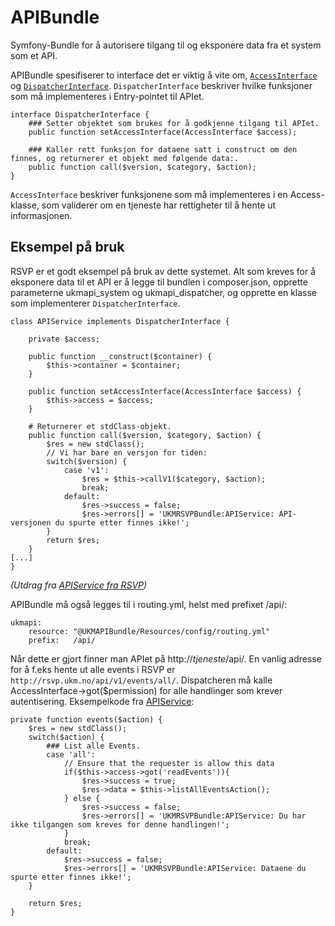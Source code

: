 APIBundle
=========

Symfony-Bundle for å autorisere tilgang til og eksponere data fra et system som et API.

APIBundle spesifiserer to interface det er viktig å vite om, [`AccessInterface`](src/Util/AccessInterface.php) og [`DispatcherInterface`](src/Util/DispatcherInterface.php). `DispatcherInterface` beskriver hvilke funksjoner som må implementeres i Entry-pointet til APIet.

```
interface DispatcherInterface {
	### Setter objektet som brukes for å godkjenne tilgang til APIet.
	public function setAccessInterface(AccessInterface $access);

	### Kaller rett funksjon for dataene satt i construct om den finnes, og returnerer et objekt med følgende data:.
	public function call($version, $category, $action);	
}
```

`AccessInterface` beskriver funksjonene som må implementeres i en Access-klasse, som validerer om en tjeneste har rettigheter til å hente ut informasjonen.

Eksempel på bruk
----------------
RSVP er et godt eksempel på bruk av dette systemet. Alt som kreves for å eksponere data til et API er å legge til bundlen i composer.json, opprette parameterne ukmapi_system og ukmapi_dispatcher, og opprette en klasse som implementerer `DispatcherInterface`.

```
class APIService implements DispatcherInterface {

	private $access;

	public function __construct($container) {
		$this->container = $container;
	}

	public function setAccessInterface(AccessInterface $access) {
		$this->access = $access;
	}

	# Returnerer et stdClass-objekt.
	public function call($version, $category, $action) {
		$res = new stdClass();
		// Vi har bare en versjon for tiden:
		switch($version) {
			case 'v1':
				$res = $this->callV1($category, $action);
				break;
			default:
				$res->success = false;
				$res->errors[] = 'UKMRSVPBundle:APIService: API-versjonen du spurte etter finnes ikke!';
		}
		return $res;
	}
[...]
}
```
*(Utdrag fra [APIService fra RSVP](https://github.com/UKMNorge/UKMRSVP/blob/master/src/UKMNorge/RSVPBundle/Services/APIService.php))*

APIBundle må også legges til i routing.yml, helst med prefixet /api/:
```
ukmapi:
    resource: "@UKMAPIBundle/Resources/config/routing.yml"
    prefix:   /api/
```

Når dette er gjort finner man APIet på http://*tjeneste*/api/. En vanlig adresse for å f.eks hente ut alle events i RSVP er `http://rsvp.ukm.no/api/v1/events/all/`. Dispatcheren må kalle AccessInterface->got($permission) for alle handlinger som krever autentisering. Eksempelkode fra [APIService](https://github.com/UKMNorge/UKMRSVP/blob/master/src/UKMNorge/RSVPBundle/Services/APIService.php):
```
private function events($action) {
	$res = new stdClass();
	switch($action) {
		### List alle Events.
		case 'all':
			// Ensure that the requester is allow this data
			if($this->access->got('readEvents')){
				$res->success = true;
				$res->data = $this->listAllEventsAction();
			} else {
				$res->success = false;
				$res->errors[] = 'UKMRSVPBundle:APIService: Du har ikke tilgangen som kreves for denne handlingen!';
			}
			break;
		default:
			$res->success = false;
			$res->errors[] = 'UKMRSVPBundle:APIService: Dataene du spurte etter finnes ikke!';
	}

	return $res;
}
```
